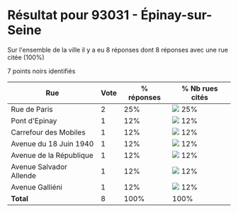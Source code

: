 # Résultat pour 93031 - Épinay-sur-Seine

Sur l'ensemble de la ville il y a eu 8 réponses dont 8 réponses avec une rue citée (100%)

7 points noirs identifiés

| Rue | Vote | % réponses | % Nb rues cités|
|-----|------|------------|----------------|
| Rue de Paris | 2 | 25% | <img src="../../img/bar_25.gif" />&nbsp;25%|
| Pont d'Epinay | 1 | 12% | <img src="../../img/bar_12.gif" />&nbsp;12%|
| Carrefour des Mobiles | 1 | 12% | <img src="../../img/bar_12.gif" />&nbsp;12%|
| Avenue du 18 Juin 1940 | 1 | 12% | <img src="../../img/bar_12.gif" />&nbsp;12%|
| Avenue de la République | 1 | 12% | <img src="../../img/bar_12.gif" />&nbsp;12%|
| Avenue Salvador Allende | 1 | 12% | <img src="../../img/bar_12.gif" />&nbsp;12%|
| Avenue Galliéni | 1 | 12% | <img src="../../img/bar_12.gif" />&nbsp;12%|
| **Total** | 8 | 100% | 100%|
